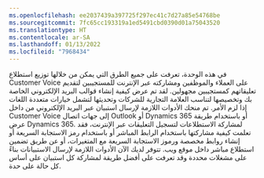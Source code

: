 ```yaml
---
ms.openlocfilehash: ee2037439a397725f297ec41c7d27a85e54768be
ms.sourcegitcommit: 7fc65cc193319a1ed5491cbd0390d01a75043520
ms.translationtype: HT
ms.contentlocale: ar-SA
ms.lasthandoff: 01/13/2022
ms.locfileid: "7968434"
---
```

في هذه الوحدة، تعرفت على جميع الطرق التي يمكن من خلالها توزيع استطلاع Customer Voice على العملاء والموظفين ومشاركته عبر الإنترنت للمستجيبين لتقديم تعليقاتهم كمستجيبين مجهولين. لقد تم عرض كيفية إنشاء قوالب البريد الإلكتروني الخاصة بك وتخصيصها لتناسب العلامة التجارية للشركات وتحديثها لتشمل خيارات متعددة اللغات إذا لزم الأمر. تم منحك الأدوات اللازمة لإرسال استبيان عبر البريد الإلكتروني من داخل Customer Voice إلى جهات اتصال Outlook أو Dynamics 365 أو باستخدام طريقة عرض Dynamics 365. لمشاركة الاستطلاعات لتسجيل التعليقات عبر الإنترنت، فقد تعلمت كيفية مشاركتها باستخدام الرابط المباشر أو باستخدام رمز الاستجابة السريعة أو إنشاء روابط مخصصة ورموز الاستجابة السريعة مع المتغيرات، أو عن طريق تضمين استطلاع مباشر داخل موقع ويب. تتوفر لديك الآن الأدوات اللازمة لإرسال الاستبيانات بناءً على مشغلات محددة وقد تعرفت على أفضل طريقة لمشاركة كل استبيان على أساس كل حالة على حدة.  

